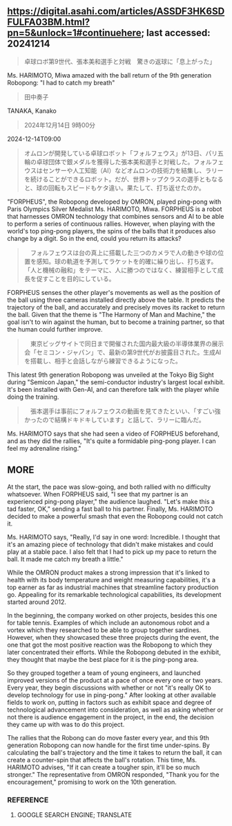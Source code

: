 ## https://digital.asahi.com/articles/ASSDF3HK6SDFULFA03BM.html?pn=5&unlock=1#continuehere; last accessed: 20241214

> 卓球ロボ第9世代、張本美和選手と対戦　驚きの返球に「息上がった」

Ms. HARIMOTO, Miwa amazed with the ball return of the 9th generation Robopong: "I had to catch my breath"

> 田中奏子

TANAKA, Kanako

> 2024年12月14日 9時00分

2024-12-14T09:00

> オムロンが開発している卓球ロボット「フォルフェウス」が13日、パリ五輪の卓球団体で銀メダルを獲得した張本美和選手と対戦した。フォルフェウスはセンサーや人工知能（AI）などオムロンの技術力を結集し、ラリーを続けることができるロボット。だが、世界トップクラスの選手ともなると、球の回転もスピードもケタ違い。果たして、打ち返せたのか。

"FORPHEUS", the Robopong developed by OMRON, played ping-pong with Paris Olympics Silver Medalist Ms. HARIMOTO, Miwa. FORPHEUS is a robot that harnesses OMRON technology that combines sensors and AI to be able to perform a series of continuous rallies. However, when playing with the world's top ping-pong players, the spins of the balls that it produces also change by a digit. So in the end, could you return its attacks?

> 　フォルフェウスは台の真上に搭載した三つのカメラで人の動きや球の位置を感知。球の軌道を予測してラケットを的確に繰り出し、打ち返す。「人と機械の融和」をテーマに、人に勝つのではなく、練習相手として成長を促すことを目的にしている。

FORPHEUS senses the other player's movements as well as the position of the ball using three cameras installed directly above the table. It predicts the trajectory of the ball, and accurately and precisely moves its racket to return the ball. Given that the theme is "The Harmony of Man and Machine," the goal isn't to win against the human, but to become a training partner, so that the human could further improve.

> 　東京ビッグサイトで同日まで開催された国内最大級の半導体業界の展示会「セミコン・ジャパン」で、最新の第9世代がお披露目された。生成AIを搭載し、相手と会話しながら練習できるようになった。

This latest 9th generation Robopong was unveiled at the Tokyo Big Sight during "Semicon Japan," the semi-conductor industry's largest local exhibit. It's been installed with Gen-AI, and can therefore talk with the player while doing the training.

> 　張本選手は事前にフォルフェウスの動画を見てきたといい、「すごい強かったので結構ドキドキしています」と話して、ラリーに臨んだ。

Ms. HARIMOTO says that she had seen a video of FORPHEUS beforehand, and as they did the rallies, "It's quite a formidable ping-pong player. I can feel my adrenaline rising."

## MORE

At the start, the pace was slow-going, and both rallied with no difficulty whatsoever. When FORPHEUS said, "I see that my partner is an experienced ping-pong player," the audience laughed. "Let's make this a tad faster, OK," sending a fast ball to his partner. Finally, Ms. HARIMOTO decided to make a powerful smash that even the Robopong could not catch it. 

Ms. HARIMOTO says, "Really, I'd say in one word: Incredible. I thought that it's an amazing piece of technology that didn't make mistakes and could play at a stable pace. I also felt that I had to pick up my pace to return the ball. It made me catch my breath a little."

While the OMRON product makes a strong impression that it's linked to health with its body temperature and weight measuring capabilities, it's a top earner as far as industrial machines that streamline factory production go. Appealing for its remarkable technological capabilities, its development started around 2012.

In the beginning, the company worked on other projects, besides this one for table tennis. Examples of which include an autonomous robot and a vortex which they researched to be able to group together sardines. However, when they showcased these three projects during the event, the one that got the most positive reaction was the Robopong to which they later concentrated their efforts. While the Robopong debuted in the exhibit, they thought that maybe the best place for it is the ping-pong area.

So they grouped together a team of young engineers, and launched improved versions of the product at a pace of once every one or two years. Every year, they begin discussions with whether or not "it's really OK to develop technology for use in ping-pong." After looking at other available fields to work on, putting in factors such as exhibit space and degree of technological advancement into consideration, as well as asking whether or not there is audience engagement in the project, in the end, the decision they came up with was to do this project. 

The rallies that the Robong can do move faster every year, and this 9th generation Robopong can now handle for the first time under-spins. By calculating the ball's trajectory and the time it takes to return the ball, it can create a counter-spin that affects the ball's rotation. This time, Ms. HARIMOTO advises, "If it can create a tougher spin, it'll be so much stronger." The representative from OMRON responded, "Thank you for the encouragement," promising to work on the 10th generation.

### REFERENCE

1) GOOGLE SEARCH ENGINE; TRANSLATE